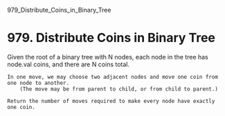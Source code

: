 979_Distribute_Coins_in_Binary_Tree
# 979. Distribute Coins in Binary Tree

Given the root of a binary tree with N nodes, each
        node in the tree has node.val coins, and there are
        N coins total.

    In one move, we may choose two adjacent nodes and move one coin from one node to another. 
        (The move may be from parent to child, or from child to parent.)

    Return the number of moves required to make every node have exactly one coin.
